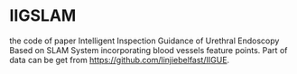 # IIGSLAM
the code of paper Intelligent Inspection Guidance of Urethral Endoscopy Based on SLAM System incorporating blood vessels feature points. Part of data can be get from https://github.com/linjiebelfast/IIGUE.
